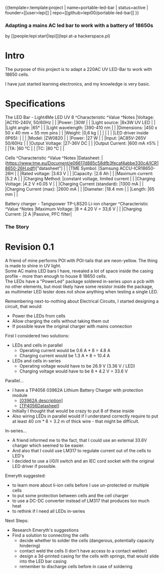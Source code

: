 {{template>:template:project
 | name=portable-led-bar
 | status=active
 | founder=[[user>lepi]]
 | repo=[[github>lepi00/portable-led-bar]]
}}

### Adapting a mains AC led bar to work with a battery of 18650s
by [[people:lepi:start|lepi]](lepi at-a hackerspace.pl)

# Intro
The purpose of this project is to adapt a 220AC UV LED-Bar to work with 18650 cells.

I have just started learning electronics, and my knowledge is very basic.

# Specifications

The LED Bar - Light4Me LED UV 8
^Characteristic                 ^Value                              ^Notes
|Voltage:                       |AC110-240V, 50/60Hz                | |
|Power:                         |30W                                | |
|Light source:                  |8x3W UV LED                        | |
|Light angle:                   |65°                                | |
|Light wavelength:              |390-410 nm                         | |
|Dimensions:                    |450 x 50 x 40 mm + 55 mm pins      | |
|Weight:                        |0,6 kg                             | |
|                               |                                   | |
|LED driver inside (IP65):      |                                   | |
|Model:                         |ZW0820                             | |
|Power:                         |27 W                               | |
|Input:                         |AC85V-265V 50/60Hz                 | |
|Output Voltage:                |27-36V DC                          | |
|Output Current:                |600 mA ±5%                         | |
|TA:                            |60 °C                              | |
|TC:                            |80 °C                              | |

Cells
^Characteristic                 ^Value                            ^Notes
|Datasheet:                     |(https://www.tme.eu/Document/e06617d885c58dfb3fecaf4abbe330c4/ICR18650-26H.pdf)["datasheet"]     | |
|TME Symbol:                    |Samsung ACCU-ICR18650-26H          | |
|Rated voltage:                 |3.63 V                             | |
|Capacity:                      |2.6 Ah                             | |
|Maximum current:               |5.2 A                              | |
|Charging Method:               |constant voltage, limited current  | |
|Charging Voltage:              |4.2 V ±0.05 V                      | |
|Charging Current (standard):   |1300 mA                            | |
|Charging Current (max):        |2600 mA                            | |
|Diameter:                      |18.4 mm                            | |
|Length:                        |65 mm                              | |

Battery charger - Tangspower TP-L8S20 Li-ion charger
^Characteristic                 ^Value                              ^Notes
|Maximum Voltage:               |8 * 4.20 V = 33,6 V                | |
|Charging Current:              |2 A                                |Passive, PFC filter|

### The Story

# Revision 0.1

A friend of mine performs POI with POI-tails that are neon-yellow. The thing is made to shine in UV light.  
Some AC mains LED bars I have, revealed a lot of space inside the casing profile - more than enough to house 8 18650 cells.  
The LEDs have a "PowerLed" package soldered in-series upon a pcb with no other elements, but most likely have some resistor inside the package, as multimeter LED tester does not show anything when testing a single LED.  
  
Remembering next-to-nothing about Electrical Circuits, I started designing a circuit, that would:
 - Power the LEDs from cells
 - Allow charging the cells without taking them out
 - If possible leave the original charger with mains connection


First I considered two solutions:
 - LEDs and cells in parallel
   - Operating current would be         0.6 A * 8 =  4.8 A
   - Charging  current would be         1.3 A * 8 = 10.4 A
 - LEDs and cells in-series
   - Operating voltage would have to be             26.9 V (3.36 V / LED)
   - Charging  voltage would have to be 8 * 4.2 V = 33.6 V

Parallel...
 - I have a TP4056 03962A Lithium Battery Charger with protection module
   - [[03962A description]](https://www.epal.pk/product/tp4056-lithium-battery-charger-with-protection-module/)
   - [[TP4056Datasheet]](http://www.haoyuelectronics.com/Attachment/TP4056-modules/TP4056.pdf)
 - Initially I thought that would be crazy to put 8 of these inside
 - Also wiring LEDs in parallel would if I understand correctly require to put at least 40 cm * 8 = 3.2 m of thick wire - that might be difficult.
  
In-series...
 - A friend informed me to the fact, that I could use an external 33.6V charger which seemed to be easier.
 - And also that I could use LM317 to regulate current out of the cells to LED's
 - I decided to use a I/0/II switch and an IEC cord socket with the original LED driver if possible.

Emeryth suggested:
 - to learn more about li-ion cells before I use un-protected or multiple cells
 - to put some protection between cells and the cell charger
 - to use a DC-DC converter instead of LM317 that produces too much heat
 - to rethink if I need all LEDs in-series

Next Steps:
 - Research Emeryth's suggestions
 - Find a solution to connecting the cells
   - decide whether to solder the cells (dangerous, potentially capacity hindering)
   - contact weld the cells (I don't have access to a contact welder)
   - design a 3d-printed casing for the cells with springs, that would slide into the LED bar casing
   - remember to discharge cells before in case of soldering
 